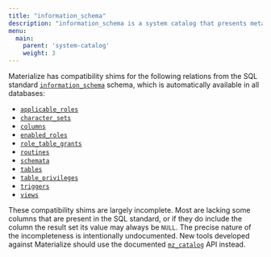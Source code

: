 ```yaml
---
title: "information_schema"
description: "information_schema is a system catalog that presents metadata in the format used by SQL standard."
menu:
  main:
    parent: 'system-catalog'
    weight: 3
---
```


Materialize has compatibility shims for the following relations from the
SQL standard [`information_schema`](https://www.postgresql.org/docs/current/infoschema-schema.html)
schema, which is automatically available in all databases:

  * [`applicable_roles`](https://www.postgresql.org/docs/current/infoschema-applicable-roles.html)
  * [`character_sets`](https://www.postgresql.org/docs/current/infoschema-character-sets.html)
  * [`columns`](https://www.postgresql.org/docs/current/infoschema-columns.html)
  * [`enabled_roles`](https://www.postgresql.org/docs/current/infoschema-enabled-roles.html)
  * [`role_table_grants`](https://www.postgresql.org/docs/current/infoschema-role-table-grants.html)
  * [`routines`](https://www.postgresql.org/docs/current/infoschema-routines.html)
  * [`schemata`](https://www.postgresql.org/docs/current/infoschema-schemata.html)
  * [`tables`](https://www.postgresql.org/docs/current/infoschema-tables.html)
  * [`table_privileges`](https://www.postgresql.org/docs/current/infoschema-table-privileges.html)
  * [`triggers`](https://www.postgresql.org/docs/current/infoschema-triggers.html)
  * [`views`](https://www.postgresql.org/docs/current/infoschema-views.html)

These compatibility shims are largely incomplete. Most are lacking some columns
that are present in the SQL standard, or if they do include the column the
result set its value may always be `NULL`. The precise nature of the
incompleteness is intentionally undocumented. New tools developed against
Materialize should use the documented [`mz_catalog`](../mz_catalog) API instead.
